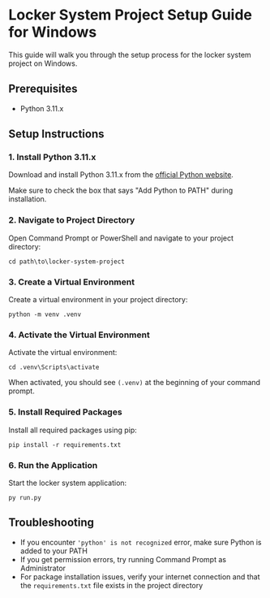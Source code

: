# Locker System Project Setup Guide for Windows

This guide will walk you through the setup process for the locker system project on Windows.

## Prerequisites

- Python 3.11.x

## Setup Instructions

### 1. Install Python 3.11.x

Download and install Python 3.11.x from the [official Python website](https://www.python.org/downloads/).

Make sure to check the box that says "Add Python to PATH" during installation.

### 2. Navigate to Project Directory

Open Command Prompt or PowerShell and navigate to your project directory:

```
cd path\to\locker-system-project
```

### 3. Create a Virtual Environment

Create a virtual environment in your project directory:

```
python -m venv .venv
```

### 4. Activate the Virtual Environment

Activate the virtual environment:

```
cd .venv\Scripts\activate
```

When activated, you should see `(.venv)` at the beginning of your command prompt.

### 5. Install Required Packages

Install all required packages using pip:

```
pip install -r requirements.txt
```

### 6. Run the Application

Start the locker system application:

```
py run.py
```

## Troubleshooting

- If you encounter `'python' is not recognized` error, make sure Python is added to your PATH
- If you get permission errors, try running Command Prompt as Administrator
- For package installation issues, verify your internet connection and that the `requirements.txt` file exists in the project directory
